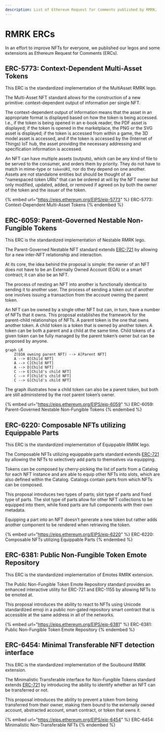 ```yaml
---
description: List of Ethereum Request for Comments published by RMRK.
---
```


# RMRK ERCs

In an effort to improve NFTs for everyone, we published our legos and some extensions as Ethereum Request for Comments (ERCs).

## ERC-5773: Context-Dependent Multi-Asset Tokens

This ERC is the standardized implementation of the MultiAsset RMRK lego.

The Multi-Asset NFT standard allows for the construction of a new primitive: context-dependent output of information per single NFT.

The context-dependent output of information means that the asset in an appropriate format is displayed based on how the token is being accessed. I.e., if the token is being opened in an e-book reader, the PDF asset is displayed; if the token is opened in the marketplace, the PNG or the SVG asset is displayed; if the token is accessed from within a game, the 3D model asset is accessed, and if the token is accessed by the (Internet of Things) IoT hub, the asset providing the necessary addressing and specification information is accessed.

An NFT can have multiple assets (outputs), which can be any kind of file to be served to the consumer, and orders them by priority. They do not have to match in mime-type or `tokenURI`, nor do they depend on one another. Assets are not standalone entities but should be thought of as “namespaced token URIs” that can be ordered at will by the NFT owner but only modified, updated, added, or removed if agreed on by both the owner of the token and the issuer of the token.

{% embed url="https://eips.ethereum.org/EIPS/eip-5773" %}
ERC-5773: Context-Dependent Multi-Asset Tokens
{% endembed %}

## ERC-6059: Parent-Governed Nestable Non-Fungible Tokens

This ERC is the standardized implementation of Nestable RMRK lego.

The Parent-Governed Nestable NFT standard extends [ERC-721](https://eips.ethereum.org/EIPS/eip-721) by allowing for a new inter-NFT relationship and interaction.

At its core, the idea behind the proposal is simple: the owner of an NFT does not have to be an Externally Owned Account (EOA) or a smart contract; it can also be an NFT.

The process of nesting an NFT into another is functionally identical to sending it to another user. The process of sending a token out of another one involves issuing a transaction from the account owning the parent token.

An NFT can be owned by a single other NFT but can, in turn, have a number of NFTs that it owns. This proposal establishes the framework for the parent-child relationships of NFTs. A parent token is the one that owns another token. A child token is a token that is owned by another token. A token can be both a parent and a child at the same time. Child tokens of a given token can be fully managed by the parent token’s owner but can be proposed by anyone.

```mermaid
graph LR
    Z(EOA owning parent NFT) --> A[Parent NFT]
    A --> B[Child NFT]
    A --> C[Child NFT]
    A --> D[Child NFT]
    C --> E[Child's child NFT]
    C --> F[Child's child NFT]
    C --> G[Child's child NFT]
```

The graph illustrates how a child token can also be a parent token, but both are still administered by the root parent token’s owner.

{% embed url="https://eips.ethereum.org/EIPS/eip-6059" %}
ERC-6059: Parent-Governed Nestable Non-Fungible Tokens
{% endembed %}

## ERC-6220: Composable NFTs utilizing Equippable Parts

This ERC is the standardized implementation of Equippable RMRK lego.

The Composable NFTs utilizing equippable parts standard extends [ERC-721](https://eips.ethereum.org/EIPS/eip-721) by allowing the NFTs to selectively add parts to themselves via equipping.

Tokens can be composed by cherry-picking the list of parts from a Catalog for each NFT instance and are able to equip other NFTs into slots, which are also defined within the Catalog. Catalogs contain parts from which NFTs can be composed.

This proposal introduces two types of parts; slot type of parts and fixed type of parts. The slot type of parts allow for other NFT collections to be equipped into them, while fixed parts are full components with their own metadata.

Equipping a part into an NFT doesn’t generate a new token but rather adds another component to be rendered when retrieving the token.

{% embed url="https://eips.ethereum.org/EIPS/eip-6220" %}
ERC-6220: Composable NFTs utilizing Equippable Parts
{% endembed %}

## ERC-6381: Public Non-Fungible Token Emote Repository

This ERC is the standardized implementation of Emotes RMRK extension.

The Public Non-Fungible Token Emote Repository standard provides an enhanced interactive utility for ERC-721 and ERC-1155 by allowing NFTs to be emoted at.

This proposal introduces the ability to react to NFTs using Unicode standardized emoji in a public non-gated repository smart contract that is accessible at the same address in all of the networks.

{% embed url="https://eips.ethereum.org/EIPS/eip-6381" %}
ERC-6381: Public Non-Fungible Token Emote Repository
{% endembed %}

## ERC-6454: Minimal Transferable NFT detection interface

This ERC is the standardized implementation of the Soulbound RMRK extension.

The Minimalistic Transferable interface for Non-Fungible Tokens standard extends [ERC-721](https://eips.ethereum.org/EIPS/eip-721) by introducing the ability to identify whether an NFT can be transferred or not.

This proposal introduces the ability to prevent a token from being transferred from their owner, making them bound to the externally owned account, abstracted account, smart contract, or token that owns it.

{% embed url="https://eips.ethereum.org/EIPS/eip-6454" %}
ERC-6454: Minimalistic Non-Transferable NFTs
{% endembed %}
